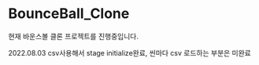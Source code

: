 # BounceBall_Clone

현재 바운스볼 클론 프로젝트를 진행중입니다.

2022.08.03 csv사용해서 stage initialize완료, 씬마다 csv 로드하는 부분은 미완료
